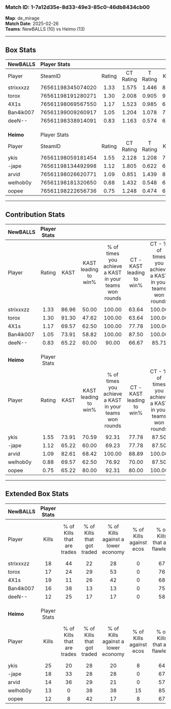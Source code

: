 ### Match ID: 1-7a12d35e-8d33-49e3-85c0-46db8434cb00  
**Map**: de_mirage  
**Match Date**: 2025-02-26  
**Teams**: NewBALLS (10) vs Heimo (13)  

---  

## Box Stats  

| **NewBALLS** | Player Stats      |        |           |          |       |      |       |         |        |      |     |
| :- | :- | :-: | :-: | :-: | :-: | :-: | :-: | :-: | :-: | :-: | :-: |
| Player       | SteamID           | Rating | CT Rating | T Rating | KAST  | ADR  | Kills | Assists | Deaths | K/D  | HS% |
| strixxxzz    | 76561198345074020 |  1.33  |   1.575   |  1.446   | 86.96 | 90.3 |  18   |    8    |   16   | 1.13 | 61  |
| torox        | 76561198191280271 |  1.30  |   2.008   |  0.905   | 91.30 | 86.0 |  17   |    7    |   16   | 1.06 | 41  |
| 4X1s         | 76561198069567550 |  1.17  |   1.523   |  0.985   | 69.57 | 90.2 |  19   |    4    |   18   | 1.06 | 68  |
| Ban4ik007    | 76561199009260917 |  1.05  |   1.204   |  1.078   | 73.91 | 58.7 |  16   |    7    |   16   | 1.00 | 62  |
| deeN--       | 76561198338914091 |  0.83  |   1.163   |  0.574   | 65.22 | 62.0 |  12   |    4    |   16   | 0.75 | 41  |
|              |                   |        |           |          |       |      |       |         |        |      |     |
|              |                   |        |           |          |       |      |       |         |        |      |     |
|              |                   |        |           |          |       |      |       |         |        |      |     |
| **Heimo**    | Player Stats      |        |           |          |       |      |       |         |        |      |     |
| Player       | SteamID           | Rating | CT Rating | T Rating | KAST  | ADR  | Kills | Assists | Deaths | K/D  | HS% |
| ykis         | 76561198059181454 |  1.55  |   2.128   |  1.208   | 73.91 | 98.4 |  25   |    5    |   14   | 1.79 | 40  |
| -jape        | 76561198134492998 |  1.12  |   1.805   |  0.622   | 65.22 | 83.2 |  18   |    2    |   16   | 1.13 | 50  |
| arvid        | 76561198026620771 |  1.09  |   0.851   |  1.439   | 82.61 | 63.7 |  14   |    4    |   14   | 1.00 | 71  |
| welhob0y     | 76561198181320650 |  0.88  |   1.432   |  0.548   | 69.57 | 66.1 |  13   |    6    |   18   | 0.72 | 53  |
| oopee        | 76561198222656736 |  0.75  |   1.248   |  0.474   | 65.22 | 64.0 |  12   |    5    |   20   | 0.60 | 50  |
---  

## Contribution Stats  

| **NewBALLS** | Player Stats |       |                      |                                                        |                           |                                                             |                          |                                                            |
| :- | :-: | :-: | :-: | :-: | :-: | :-: | :-: | :-: |
| Player       |    Rating    | KAST  | KAST leading to win% | % of times you achieve a KAST in your teams won rounds | CT - KAST leading to win% | CT - % of times you achieve a KAST in your teams won rounds | T - KAST leading to win% | T - % of times you achieve a KAST in your teams won rounds |
| strixxxzz    |     1.33     | 86.96 |        50.00         |                         100.00                         |           63.64           |                           100.00                            |          33.33           |                           100.00                           |
| torox        |     1.30     | 91.30 |        47.62         |                         100.00                         |           63.64           |                           100.00                            |          30.00           |                           100.00                           |
| 4X1s         |     1.17     | 69.57 |        62.50         |                         100.00                         |           77.78           |                           100.00                            |          42.86           |                           100.00                           |
| Ban4ik007    |     1.05     | 73.91 |        58.82         |                         100.00                         |           87.50           |                           100.00                            |          33.33           |                           100.00                           |
| deeN--       |     0.83     | 65.22 |        60.00         |                         90.00                          |           66.67           |                            85.71                            |          50.00           |                           100.00                           |
|              |              |       |                      |                                                        |                           |                                                             |                          |                                                            |
|              |              |       |                      |                                                        |                           |                                                             |                          |                                                            |
|              |              |       |                      |                                                        |                           |                                                             |                          |                                                            |
| **Heimo**    | Player Stats |       |                      |                                                        |                           |                                                             |                          |                                                            |
| Player       |    Rating    | KAST  | KAST leading to win% | % of times you achieve a KAST in your teams won rounds | CT - KAST leading to win% | CT - % of times you achieve a KAST in your teams won rounds | T - KAST leading to win% | T - % of times you achieve a KAST in your teams won rounds |
| ykis         |     1.55     | 73.91 |        70.59         |                         92.31                          |           77.78           |                            87.50                            |          62.50           |                           100.00                           |
| -jape        |     1.12     | 65.22 |        60.00         |                         69.23                          |           77.78           |                            87.50                            |          33.33           |                           40.00                            |
| arvid        |     1.09     | 82.61 |        68.42         |                         100.00                         |           88.89           |                           100.00                            |          50.00           |                           100.00                           |
| welhob0y     |     0.88     | 69.57 |        62.50         |                         76.92                          |           70.00           |                            87.50                            |          50.00           |                           60.00                            |
| oopee        |     0.75     | 65.22 |        80.00         |                         92.31                          |           80.00           |                           100.00                            |          80.00           |                           80.00                            |
---  

## Extended Box Stats  

| **NewBALLS** | Player Stats |                            |                            |                                    |                         |                              |                                 |        |                             |                                     |                          |                               |                            |
| :- | :-: | :-: | :-: | :-: | :-: | :-: | :-: | :-: | :-: | :-: | :-: | :-: | :-: |
| Player       |    Kills     | % of Kills that are trades | % of Kills that got traded | % of Kills against a lower economy | % of Kills against ecos | % of Kills that are flawless | % of Kills that are close duels | Deaths | % of Deaths that get traded | % of Deaths against a lower economy | % of Deaths against ecos | % of Deaths that are flawless | % of Deaths that are close |
| strixxxzz    |      18      |             44             |             22             |                 28                 |            0            |              67              |                0                |   16   |             50              |                 13                  |            0             |              56               |             6              |
| torox        |      17      |             24             |             29             |                 53                 |            0            |              76              |                6                |   16   |             44              |                 13                  |            0             |              63               |             19             |
| 4X1s         |      19      |             11             |             26             |                 42                 |            0            |              68              |                0                |   18   |             22              |                 22                  |            0             |              72               |             0              |
| Ban4ik007    |      16      |             38             |             13             |                 13                 |            0            |              75              |                0                |   16   |             25              |                 13                  |            0             |              88               |             0              |
| deeN--       |      12      |             25             |             17             |                 17                 |            0            |              58              |                8                |   16   |             19              |                 19                  |            0             |              63               |             6              |
|              |              |                            |                            |                                    |                         |                              |                                 |        |                             |                                     |                          |                               |                            |
|              |              |                            |                            |                                    |                         |                              |                                 |        |                             |                                     |                          |                               |                            |
|              |              |                            |                            |                                    |                         |                              |                                 |        |                             |                                     |                          |                               |                            |
| **Heimo**    | Player Stats |                            |                            |                                    |                         |                              |                                 |        |                             |                                     |                          |                               |                            |
| Player       |    Kills     | % of Kills that are trades | % of Kills that got traded | % of Kills against a lower economy | % of Kills against ecos | % of Kills that are flawless | % of Kills that are close duels | Deaths | % of Deaths that get traded | % of Deaths against a lower economy | % of Deaths against ecos | % of Deaths that are flawless | % of Deaths that are close |
| ykis         |      25      |             20             |             28             |                 20                 |            8            |              64              |                4                |   14   |             29              |                 21                  |            0             |              64               |             7              |
| -jape        |      18      |             33             |             28             |                 28                 |            0            |              67              |                6                |   16   |             19              |                 19                  |            0             |              63               |             0              |
| arvid        |      14      |             36             |             29             |                 21                 |            0            |              57              |                7                |   14   |             21              |                 29                  |            0             |              64               |             0              |
| welhob0y     |      13      |             0              |             38             |                 38                 |           15            |              85              |                8                |   18   |             22              |                 17                  |            0             |              67               |             6              |
| oopee        |      12      |             8              |             42             |                 17                 |            8            |              67              |                8                |   20   |             20              |                 25                  |            5             |              85               |             0              |
